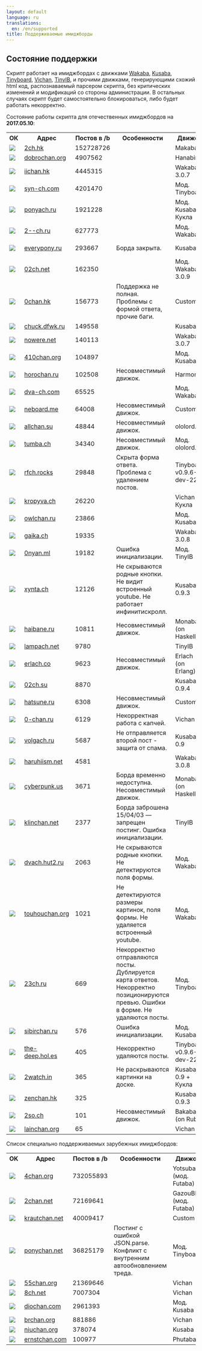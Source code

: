 ```yaml
---
layout: default
language: ru
translations:
  en: /en/supported
title: Поддерживаемые имиджборды
---
```


## Состояние поддержки

Скрипт работает на имиджбордах с движками [Wakaba](http://lurkmore.to/Wakaba), [Kusaba](http://kusabax.cultnet.net/), [Tinyboard](http://tinyboard.org/), [Vichan](https://github.com/vichan-devel/vichan), [TinyIB](https://github.com/tslocum/TinyIB), и прочими движками, генерирующими схожий html код, распознаваемый парсером скрипта, без критических изменений и модификаций со стороны администрации. В остальных случаях скрипт будет самостоятельно блокироваться, либо будет работать некорректно.

Состояние работы скрипта для отечественных имиджбордов на **2017.05.10**:

<table>
<tbody>
<tr>
  <th>ОК</th>
  <th>Адрес</th>
  <th>Постов в /b</th>
  <th>Особенности</th>
  <th>Движок</th>
  <th>Капча</th>
  <th>Костыли</th>
</tr>
<tr>
  <td><img src="https://raw.githubusercontent.com/SthephanShinkufag/Dollchan-Extension-Tools/master/Images/ok.gif"></td>
  <td><a href="http://2ch.hk/b/" target="_blank">2ch.hk</a></td>
  <td>152728726</td>
  <td></td>
  <td>Makaba</td>
  <td>+</td>
  <td>+</td>
</tr>
<tr>
  <td><img src="https://raw.githubusercontent.com/SthephanShinkufag/Dollchan-Extension-Tools/master/Images/ok.gif"></td>
  <td><a href="http://dobrochan.org/b/" target="_blank">dobrochan.org</a></td>
  <td>4907562</td>
  <td></td>
  <td>Hanabira</td>
  <td>+</td>
  <td>+</td>
</tr>
<tr>
  <td><img src="https://raw.githubusercontent.com/SthephanShinkufag/Dollchan-Extension-Tools/master/Images/ok.gif"></td>
  <td><a href="http://iichan.hk/b/" target="_blank">iichan.hk</a></td>
  <td>4445315</td>
  <td></td>
  <td>Wakaba 3.0.7</td>
  <td>+</td>
  <td>+</td>
</tr>
<tr>
  <td><img src="https://raw.githubusercontent.com/SthephanShinkufag/Dollchan-Extension-Tools/master/Images/ok.gif"></td>
  <td><a href="http://syn-ch.com/b/" target="_blank">syn-ch.com</a></td>
  <td>4201470</td>
  <td></td>
  <td>Мод. Tinyboard</td>
  <td></td>
  <td>+</td>
</tr>
<tr>
  <td><img src="https://raw.githubusercontent.com/SthephanShinkufag/Dollchan-Extension-Tools/master/Images/ok.gif"></td>
  <td><a href="https://ponyach.ru/b/" target="_blank">ponyach.ru</a></td>
  <td>1921228</td>
  <td></td>
  <td>Мод. Kusaba + Кукла</td>
  <td>Recap v2</td>
  <td>+</td>
</tr>
<tr>
  <td><img src="https://raw.githubusercontent.com/SthephanShinkufag/Dollchan-Extension-Tools/master/Images/ok.gif"></td>
  <td><a href="http://2--ch.ru/b/0.memhtml" target="_blank">2--ch.ru</a></td>
  <td>627773</td>
  <td></td>
  <td>Мод. Wakaba</td>
  <td>+</td>
  <td>+</td>
</tr>
<tr>
  <td><img src="https://raw.githubusercontent.com/SthephanShinkufag/Dollchan-Extension-Tools/master/Images/ok.gif"></td>
  <td><a href="http://board.everypony.ru/pony/" target="_blank">everypony.ru</a></td>
  <td>293667</td>
  <td>Борда закрыта.</td>
  <td>Kusaba</td>
  <td>Recap v1</td>
  <td></td>
</tr>
<tr>
  <td><img src="https://raw.githubusercontent.com/SthephanShinkufag/Dollchan-Extension-Tools/master/Images/ok.gif"></td>
  <td><a href="http://02ch.net/b/" target="_blank">02ch.net</a></td>
  <td>162350</td>
  <td></td>
  <td>Мод. Wakaba 3.0.9</td>
  <td>+</td>
  <td>+</td>
</tr>
<tr>
  <td><img src="https://raw.githubusercontent.com/SthephanShinkufag/Dollchan-Extension-Tools/master/Images/warn.gif"></td>
  <td><a href="https://0chan.hk/b" target="_blank">0chan.hk</a></td>
  <td>156773</td>
  <td>Поддержка не полная. Проблемы с формой ответа, прочие баги.</td>
  <td>Custom</td>
  <td>+</td>
  <td>+</td>
</tr>
<tr>
  <td><img src="https://raw.githubusercontent.com/SthephanShinkufag/Dollchan-Extension-Tools/master/Images/ok.gif"></td>
  <td><a href="http://chuck.dfwk.ru/df/" target="_blank">chuck.dfwk.ru</a></td>
  <td>149558</td>
  <td></td>
  <td>Kusaba</td>
  <td>+</td>
  <td></td>
</tr>
<tr>
  <td><img src="https://raw.githubusercontent.com/SthephanShinkufag/Dollchan-Extension-Tools/master/Images/ok.gif"></td>
  <td><a href="http://nowere.net/b/" target="_blank">nowere.net</a></td>
  <td>140113</td>
  <td></td>
  <td>Wakaba 3.0.7</td>
  <td>+</td>
  <td>+</td>
</tr>
<tr>
  <td><img src="https://raw.githubusercontent.com/SthephanShinkufag/Dollchan-Extension-Tools/master/Images/ok.gif"></td>
  <td><a href="http://410chan.org/b/" target="_blank">410chan.org</a></td>
  <td>104897</td>
  <td></td>
  <td>Мод. Kusaba</td>
  <td>+</td>
  <td>+</td>
</tr>
<tr>
  <td><img src="https://raw.githubusercontent.com/SthephanShinkufag/Dollchan-Extension-Tools/master/Images/no.gif"></td>
  <td><a href="http://horochan.ru/b" target="_blank">horochan.ru</a></td>
  <td>102508</td>
  <td>Несовместимый движок.</td>
  <td>Harmony</td>
  <td>Recap v2</td>
  <td></td>
</tr>
<tr>
  <td><img src="https://raw.githubusercontent.com/SthephanShinkufag/Dollchan-Extension-Tools/master/Images/ok.gif"></td>
  <td><a href="http://dva-ch.com/b/" target="_blank">dva-ch.com</a></td>
  <td>65525</td>
  <td></td>
  <td>Мод. Wakaba</td>
  <td>+</td>
  <td>+</td>
</tr>
<tr>
  <td><img src="https://raw.githubusercontent.com/SthephanShinkufag/Dollchan-Extension-Tools/master/Images/no.gif"></td>
  <td><a href="https://neboard.me/" target="_blank">neboard.me</a></td>
  <td>64008</td>
  <td>Несовместимый движок.</td>
  <td>Custom</td>
  <td></td>
  <td></td>
</tr>
<tr>
  <td><img src="https://raw.githubusercontent.com/SthephanShinkufag/Dollchan-Extension-Tools/master/Images/no.gif"></td>
  <td><a href="http://allchan.su/b" target="_blank">allchan.su</a></td>
  <td>48844</td>
  <td>Несовместимый движок.</td>
  <td>ololord.js</td>
  <td>+</td>
  <td></td>
</tr>
<tr>
  <td><img src="https://raw.githubusercontent.com/SthephanShinkufag/Dollchan-Extension-Tools/master/Images/no.gif"></td>
  <td><a href="http://tumba.ch/b/" target="_blank">tumba.ch</a></td>
  <td>34340</td>
  <td>Несовместимый движок.</td>
  <td>Мод. ololord.js</td>
  <td>+</td>
  <td></td>
</tr>
<tr>
  <td><img src="https://raw.githubusercontent.com/SthephanShinkufag/Dollchan-Extension-Tools/master/Images/warn.gif"></td>
  <td><a href="http://rfch.rocks/rf/" target="_blank">rfch.rocks</a></td>
  <td>29848</td>
  <td>Скрыта форма ответа. Проблема с удалением постов.</td>
  <td>Tinyboard v0.9.6-dev-22</td>
  <td></td>
  <td></td>
</tr>
<tr>
  <td><img src="https://raw.githubusercontent.com/SthephanShinkufag/Dollchan-Extension-Tools/master/Images/ok.gif"></td>
  <td><a href="https://kropyva.ch/b/" target="_blank">kropyva.ch</a></td>
  <td>26220</td>
  <td></td>
  <td>Vichan + Кукла</td>
  <td></td>
  <td></td>
</tr>
<tr>
  <td><img src="https://raw.githubusercontent.com/SthephanShinkufag/Dollchan-Extension-Tools/master/Images/ok.gif"></td>
  <td><a href="http://owlchan.ru/b/" target="_blank">owlchan.ru</a></td>
  <td>23866</td>
  <td></td>
  <td>Мод. Kusaba</td>
  <td></td>
  <td></td>
</tr>
<tr>
  <td><img src="https://raw.githubusercontent.com/SthephanShinkufag/Dollchan-Extension-Tools/master/Images/ok.gif"></td>
  <td><a href="http://gaika.ch/b/" target="_blank">gaika.ch</a></td>
  <td>19335</td>
  <td></td>
  <td>Wakaba 3.0.8</td>
  <td>+</td>
  <td></td>
</tr>
<tr>
  <td><img src="https://raw.githubusercontent.com/SthephanShinkufag/Dollchan-Extension-Tools/master/Images/no.gif"></td>
  <td><a href="http://0nyan.ml/b/" target="_blank">0nyan.ml</a></td>
  <td>19182</td>
  <td>Ошибка инициализации.</td>
  <td>Мод. TinyIB</td>
  <td></td>
  <td></td>
</tr>
<tr>
  <td><img src="https://raw.githubusercontent.com/SthephanShinkufag/Dollchan-Extension-Tools/master/Images/warn.gif"></td>
  <td><a href="http://xynta.ch/b/" target="_blank">xynta.ch</a></td>
  <td>12126</td>
  <td>Не скрываются родные кнопки. Не видит встроенный youtube. Не работает инфинитискролл.</td>
  <td>Kusaba X 0.9.3</td>
  <td>+</td>
  <td></td>
</tr>
<tr>
  <td><img src="https://raw.githubusercontent.com/SthephanShinkufag/Dollchan-Extension-Tools/master/Images/no.gif"></td>
  <td><a href="http://haibane.ru/b" target="_blank">haibane.ru</a></td>
  <td>10811</td>
  <td>Несовместимый движок.</td>
  <td>Monaba (on Haskell)</td>
  <td>+</td>
  <td></td>
</tr>
<tr>
  <td><img src="https://raw.githubusercontent.com/SthephanShinkufag/Dollchan-Extension-Tools/master/Images/ok.gif"></td>
  <td><a href="http://lampach.net/r/" target="_blank">lampach.net</a></td>
  <td>9780</td>
  <td></td>
  <td>TinyIB</td>
  <td>+</td>
  <td></td>
</tr>
<tr>
  <td><img src="https://raw.githubusercontent.com/SthephanShinkufag/Dollchan-Extension-Tools/master/Images/no.gif"></td>
  <td><a href="https://erlach.co/~b" target="_blank">erlach.co</a></td>
  <td>9623</td>
  <td>Несовместимый движок.</td>
  <td>Erlach (on Erlang)</td>
  <td></td>
  <td></td>
</tr>
<tr>
  <td><img src="https://raw.githubusercontent.com/SthephanShinkufag/Dollchan-Extension-Tools/master/Images/ok.gif"></td>
  <td><a href="http://02ch.su/b/" target="_blank">02ch.su</a></td>
  <td>8870</td>
  <td></td>
  <td>Kusaba X 0.9.4</td>
  <td>+</td>
  <td>+</td>
</tr>
<tr>
  <td><img src="https://raw.githubusercontent.com/SthephanShinkufag/Dollchan-Extension-Tools/master/Images/no.gif"></td>
  <td><a href="http://hatsune.ru/b" target="_blank">hatsune.ru</a></td>
  <td>6308</td>
  <td>Несовместимый движок.</td>
  <td>Custom</td>
  <td></td>
  <td></td>
</tr>
<tr>
  <td><img src="https://raw.githubusercontent.com/SthephanShinkufag/Dollchan-Extension-Tools/master/Images/warn.gif"></td>
  <td><a href="http://www.0-chan.ru/b/" target="_blank">0-chan.ru</a></td>
  <td>6129</td>
  <td>Некорректная работа с капчей.</td>
  <td>Vichan</td>
  <td>8ch</td>
  <td></td>
</tr>
<tr>
  <td><img src="https://raw.githubusercontent.com/SthephanShinkufag/Dollchan-Extension-Tools/master/Images/warn.gif"></td>
  <td><a href="http://volgach.ru/b/" target="_blank">volgach.ru</a></td>
  <td>5687</td>
  <td>Не отправляется второй пост - защита от спама.</td>
  <td>Kusaba X 0.9</td>
  <td></td>
  <td></td>
</tr>
<tr>
  <td><img src="https://raw.githubusercontent.com/SthephanShinkufag/Dollchan-Extension-Tools/master/Images/ok.gif"></td>
  <td><a href="http://boards.haruhiism.net/abe/" target="_blank">haruhiism.net</a></td>
  <td>4581</td>
  <td></td>
  <td>Wakaba 3.0.8</td>
  <td>+</td>
  <td></td>
</tr>
<tr>
  <td><img src="https://raw.githubusercontent.com/SthephanShinkufag/Dollchan-Extension-Tools/master/Images/no.gif"></td>
  <td><a href="https://chaos.cyberpunk.us/b" target="_blank">cyberpunk.us</a></td>
  <td>3671</td>
  <td>Борда временно недоступна. Несовместимый движок.</td>
  <td>Monaba (on Haskell)</td>
  <td>+</td>
  <td></td>
</tr>
<tr>
  <td><img src="https://raw.githubusercontent.com/SthephanShinkufag/Dollchan-Extension-Tools/master/Images/no.gif"></td>
  <td><a href="http://klinchan.net/" target="_blank">klinchan.net</a></td>
  <td>2377</td>
  <td>Борда заброшена 15/04/03 &mdash; запрещен постинг. Ошибка инициализации.</td>
  <td>TinyIB</td>
  <td></td>
  <td></td>
</tr>
<tr>
  <td><img src="https://raw.githubusercontent.com/SthephanShinkufag/Dollchan-Extension-Tools/master/Images/warn.gif"></td>
  <td><a href="http://dvach.hut2.ru/b/" target="_blank">dvach.hut2.ru</a></td>
  <td>2063</td>
  <td>Не скрываются родные кнопки. Не детектируются поля формы.</td>
  <td>Мод. Wakaba</td>
  <td></td>
  <td></td>
</tr>
<tr>
  <td><img src="https://raw.githubusercontent.com/SthephanShinkufag/Dollchan-Extension-Tools/master/Images/warn.gif"></td>
  <td><a href="https://touhouchan.org/hs/" target="_blank">touhouchan.org</a></td>
  <td>1021</td>
  <td>Не детектируются размеры картинок, поля формы. Не удаляется встроенный youtube.</td>
  <td>Мод. Wakaba</td>
  <td></td>
  <td></td>
</tr>
<tr>
  <td><img src="https://raw.githubusercontent.com/SthephanShinkufag/Dollchan-Extension-Tools/master/Images/warn.gif"></td>
  <td><a href="http://23ch.ru/b/" target="_blank">23ch.ru</a></td>
  <td>669</td>
  <td>Некорректно отправляются посты. Дублируется карта ответов. Некорректно позиционируются превью. Ошибки в форме. Не удаляются посты.</td>
  <td>Мод. Tinyboard</td>
  <td></td>
  <td></td>
</tr>
<tr>
  <td><img src="https://raw.githubusercontent.com/SthephanShinkufag/Dollchan-Extension-Tools/master/Images/no.gif"></td>
  <td><a href="http://sibirchan.ru/b/" target="_blank">sibirchan.ru</a></td>
  <td>576</td>
  <td>Ошибка инициализации.</td>
  <td>Мод. Kusaba</td>
  <td>+</td>
  <td></td>
</tr>
<tr>
  <td><img src="https://raw.githubusercontent.com/SthephanShinkufag/Dollchan-Extension-Tools/master/Images/warn.gif"></td>
  <td><a href="http://the-deep.hol.es/b/index.html" target="_blank">the-deep.hol.es</a></td>
  <td>405</td>
  <td>Некорректно удаляются посты.</td>
  <td>Tinyboard v0.9.6-dev-22</td>
  <td></td>
  <td></td>
</tr>
<tr>
  <td><img src="https://raw.githubusercontent.com/SthephanShinkufag/Dollchan-Extension-Tools/master/Images/warn.gif"></td>
  <td><a href="http://2watch.in/b/" target="_blank">2watch.in</a></td>
  <td>365</td>
  <td>Не раскрываются картинки на доске.</td>
  <td>Kusaba x 0.9 + Кукла</td>
  <td></td>
  <td></td>
</tr>
<tr>
  <td><img src="https://raw.githubusercontent.com/SthephanShinkufag/Dollchan-Extension-Tools/master/Images/ok.gif"></td>
  <td><a href="http://zenchan.hk/z/" target="_blank">zenchan.hk</a></td>
  <td>325</td>
  <td></td>
  <td>Kusaba x 0.9.3</td>
  <td>Recap v1</td>
  <td></td>
</tr>
<tr>
  <td><img src="https://raw.githubusercontent.com/SthephanShinkufag/Dollchan-Extension-Tools/master/Images/no.gif"></td>
  <td><a href="http://2so.ch/b" target="_blank">2so.ch</a></td>
  <td>101</td>
  <td>Несовместимый движок.</td>
  <td>Bakaba (on Ruby)</td>
  <td>Recap v1</td>
  <td></td>
</tr>
<tr>
  <td><img src="https://raw.githubusercontent.com/SthephanShinkufag/Dollchan-Extension-Tools/master/Images/ok.gif"></td>
  <td><a href="https://lainchan.org/layer/index.html" target="_blank">lainchan.org</a></td>
  <td>65</td>
  <td></td>
  <td>Vichan</td>
  <td></td>
  <td>+</td>
</tr>
</tbody>
</table>

Список специально поддерживаемых зарубежных имиджбордов:

<table>
<tbody>
<tr>
  <th>OK</th>
  <th>Адрес</th>
  <th>Постов в /b</th>
  <th>Особенности</th>
  <th>Движок</th>
</tr>
<tr>
  <td><img src="https://raw.githubusercontent.com/SthephanShinkufag/Dollchan-Extension-Tools/master/Images/ok.gif"></td>
  <td><a href="http://boards.4chan.org/b/" target="_blank">4chan.org</a></td>
  <td>732055893</td>
  <td></td>
  <td>Yotsuba (мод. Futaba)</td>
</tr>
<tr>
  <td><img src="https://raw.githubusercontent.com/SthephanShinkufag/Dollchan-Extension-Tools/master/Images/ok.gif"></td>
  <td><a href="http://dat.2chan.net/b/" target="_blank">2chan.net</a></td>
  <td>72169641</td>
  <td></td>
  <td>GazouBBS (мод. Futaba)</td>
</tr>
<tr>
  <td><img src="https://raw.githubusercontent.com/SthephanShinkufag/Dollchan-Extension-Tools/master/Images/ok.gif"></td>
  <td><a href="http://krautchan.net/int/" target="_blank">krautchan.net</a></td>
  <td>40009417</td>
  <td></td>
  <td>Custom</td>
</tr>
<tr>
  <td><img src="https://raw.githubusercontent.com/SthephanShinkufag/Dollchan-Extension-Tools/master/Images/warn.gif"></td>
  <td><a href="https://www.ponychan.net/pony/" target="_blank">ponychan.net</a></td>
  <td>36825179</td>
  <td>Постинг с ошибкой JSON.parse. Конфликт с внутренним автообновлением треда.</td>
  <td>Мод. Tinyboard</td>
</tr>
<tr>
  <td><img src="https://raw.githubusercontent.com/SthephanShinkufag/Dollchan-Extension-Tools/master/Images/ok.gif"></td>
  <td><a href="http://55chan.org/b" target="_blank">55chan.org</a></td>
  <td>21369646</td>
  <td></td>
  <td>Vichan</td>
</tr>
<tr>
  <td><img src="https://raw.githubusercontent.com/SthephanShinkufag/Dollchan-Extension-Tools/master/Images/ok.gif"></td>
  <td><a href="http://8ch.net/b/" target="_blank">8ch.net</a></td>
  <td>7007304</td>
  <td></td>
  <td>Vichan</td>
</tr>
<tr>
  <td><img src="https://raw.githubusercontent.com/SthephanShinkufag/Dollchan-Extension-Tools/master/Images/ok.gif"></td>
  <td><a href="http://www.diochan.com/b/" target="_blank">diochan.com</a></td>
  <td>2961393</td>
  <td></td>
  <td>Мод. Kusaba</td>
</tr>
<tr>
  <td><img src="https://raw.githubusercontent.com/SthephanShinkufag/Dollchan-Extension-Tools/master/Images/ok.gif"></td>
  <td><a href="http://brchan.org/rus/" target="_blank">brchan.org</a></td>
  <td>881886</td>
  <td></td>
  <td>Vichan</td>
</tr>
<tr>
  <td><img src="https://raw.githubusercontent.com/SthephanShinkufag/Dollchan-Extension-Tools/master/Images/ok.gif"></td>
  <td><a href="http://niuchan.org/rd/" target="_blank">niuchan.org</a></td>
  <td>378074</td>
  <td></td>
  <td>Kusaba X</td>
</tr>
<tr>
  <td><img src="https://raw.githubusercontent.com/SthephanShinkufag/Dollchan-Extension-Tools/master/Images/ok.gif"></td>
  <td><a href="http://ernstchan.com/b" target="_blank">ernstchan.com</a></td>
  <td>100977</td>
  <td></td>
  <td>Phutaba</td>
</tr>
</tbody>
</table>
